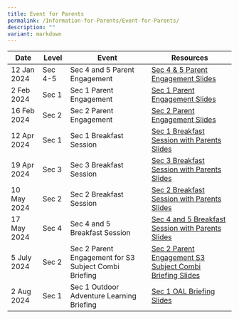 ```yaml
---
title: Event for Parents
permalink: /Information-for-Parents/Event-for-Parents/
description: ""
variant: markdown
---
```

| Date | Level | Event |	Resources
| -------- | -------- | -------- | -------- |
| 12 Jan 2024  | Sec 4-5 | Sec 4 and 5 Parent Engagement | [Sec 4 & 5 Parent Engagement Slides](/files/Information%20for%20Parents/Sec_4_and_5_Parents_Engagement_2024.pdf) |
| 2 Feb 2024 | Sec 1 | Sec 1 Parent Engagement | [Sec 1 Parent Engagement Slides](/files/Information%20for%20Parents/2024_Sec_1_Parent_Engagement_2_Feb_compressed.pdf) |
| 16 Feb 2024 | Sec 2 | Sec 2 Parent Engagement | [Sec 2 Parent Engagement Slides](/files/Information%20for%20Parents/2024_Sec_2_Parent_Engagement_16_Feb_compressed.pdf) |
| 12 Apr 2024 | Sec 1 | Sec 1 Breakfast Session | [Sec 1 Breakfast Session with Parents Slides](/files/Information%20for%20Parents/2024_Sec_1_Breakfast_with_Parents_12_Apr.pdf) |
| 19 Apr 2024 | Sec 3 | Sec 3  Breakfast Session | [Sec 3 Breakfast Session with Parents Slides](/files/Sec_3_Parents_Breakfast_Session_2024.pdf)|
| 10 May 2024 | Sec 2 | Sec 2 Breakfast Session | [Sec 2 Breakfast Session with Parents Slides](/files/2024_Sec_2_Breakfast_with_Parents_10_May__Reduced_size_.pdf) |
| 17 May 2024 | Sec 4 | Sec 4 and 5  Breakfast Session | [Sec 4 and 5 Breakfast Session with Parents Slides](/files/Information%20for%20Parents/2024_Sec_4_Breakfast_with_Parents_17_May.pdf)|
| 5 July 2024 | Sec 2 | Sec 2 Parent Engagement for S3 Subject Combi Briefing | [Sec 2 Parent Engagement S3 Subject Combi Briefing Slides](/files/Announcements/2024/2024_Sec_2_Parent_Engagement_S3_Subject_Combi_Briefing_for_AY2025_5_Jul.pdf) |
| 2 Aug 2024 | Sec 1 | Sec 1 Outdoor Adventure Learning Briefing | [Sec 1 OAL Briefing Slides](/files/Announcements/2024/2024_Sec_1_OALC__Parent_Engagement__2_Aug.pdf) |
